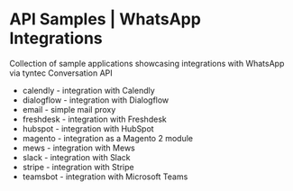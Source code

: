 # API Samples | WhatsApp Integrations

Collection of sample applications showcasing integrations with WhatsApp via tyntec Conversation API

- calendly - integration with Calendly
- dialogflow - integration with Dialogflow
- email - simple mail proxy
- freshdesk - integration with Freshdesk
- hubspot - integration with HubSpot
- magento - integration as a Magento 2 module
- mews - integration with Mews
- slack - integration with Slack
- stripe - integration with Stripe
- teamsbot - integration with Microsoft Teams